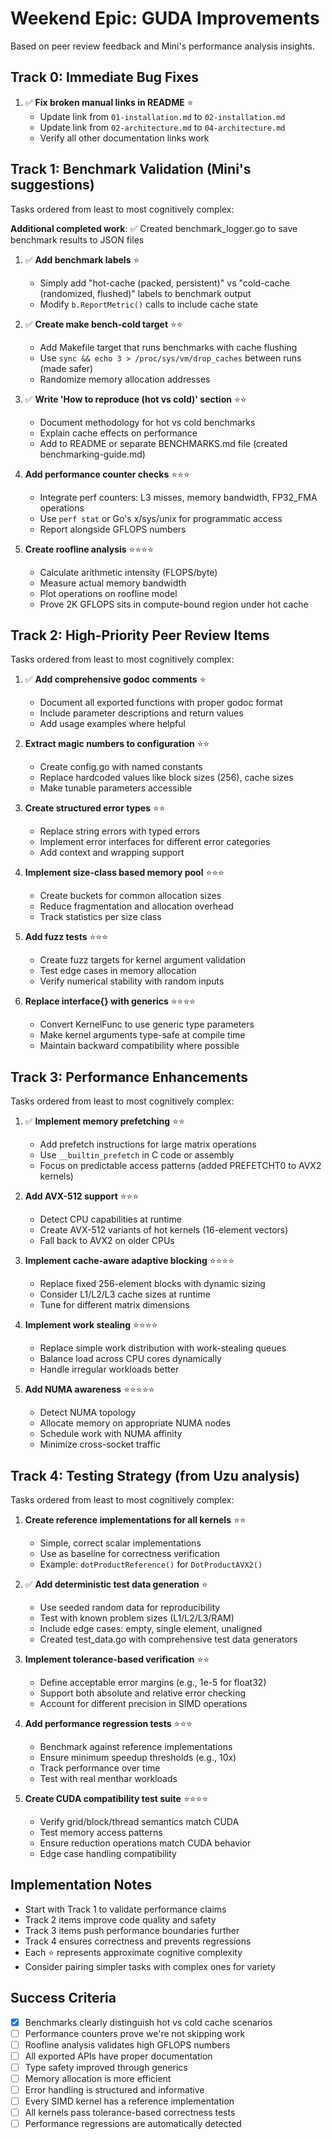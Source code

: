 # Weekend Epic: GUDA Improvements

Based on peer review feedback and Mini's performance analysis insights.

## Track 0: Immediate Bug Fixes

1. ✅ **Fix broken manual links in README** ⭐
   - Update link from `01-installation.md` to `02-installation.md`
   - Update link from `02-architecture.md` to `04-architecture.md`
   - Verify all other documentation links work

## Track 1: Benchmark Validation (Mini's suggestions)

Tasks ordered from least to most cognitively complex:

**Additional completed work**: ✅ Created benchmark_logger.go to save benchmark results to JSON files

1. ✅ **Add benchmark labels** ⭐
   - Simply add "hot-cache (packed, persistent)" vs "cold-cache (randomized, flushed)" labels to benchmark output
   - Modify `b.ReportMetric()` calls to include cache state

2. ✅ **Create make bench-cold target** ⭐⭐
   - Add Makefile target that runs benchmarks with cache flushing
   - Use `sync && echo 3 > /proc/sys/vm/drop_caches` between runs (made safer)
   - Randomize memory allocation addresses

3. ✅ **Write 'How to reproduce (hot vs cold)' section** ⭐⭐
   - Document methodology for hot vs cold benchmarks
   - Explain cache effects on performance
   - Add to README or separate BENCHMARKS.md file (created benchmarking-guide.md)

4. **Add performance counter checks** ⭐⭐⭐
   - Integrate perf counters: L3 misses, memory bandwidth, FP32_FMA operations
   - Use `perf stat` or Go's x/sys/unix for programmatic access
   - Report alongside GFLOPS numbers

5. **Create roofline analysis** ⭐⭐⭐⭐
   - Calculate arithmetic intensity (FLOPS/byte)
   - Measure actual memory bandwidth
   - Plot operations on roofline model
   - Prove 2K GFLOPS sits in compute-bound region under hot cache

## Track 2: High-Priority Peer Review Items

Tasks ordered from least to most cognitively complex:

1. ✅ **Add comprehensive godoc comments** ⭐
   - Document all exported functions with proper godoc format
   - Include parameter descriptions and return values
   - Add usage examples where helpful

2. **Extract magic numbers to configuration** ⭐⭐
   - Create config.go with named constants
   - Replace hardcoded values like block sizes (256), cache sizes
   - Make tunable parameters accessible

3. **Create structured error types** ⭐⭐
   - Replace string errors with typed errors
   - Implement error interfaces for different error categories
   - Add context and wrapping support

4. **Implement size-class based memory pool** ⭐⭐⭐
   - Create buckets for common allocation sizes
   - Reduce fragmentation and allocation overhead
   - Track statistics per size class

5. **Add fuzz tests** ⭐⭐⭐
   - Create fuzz targets for kernel argument validation
   - Test edge cases in memory allocation
   - Verify numerical stability with random inputs

6. **Replace interface{} with generics** ⭐⭐⭐⭐
   - Convert KernelFunc to use generic type parameters
   - Make kernel arguments type-safe at compile time
   - Maintain backward compatibility where possible

## Track 3: Performance Enhancements

Tasks ordered from least to most cognitively complex:

1. ✅ **Implement memory prefetching** ⭐⭐
   - Add prefetch instructions for large matrix operations
   - Use `__builtin_prefetch` in C code or assembly
   - Focus on predictable access patterns (added PREFETCHT0 to AVX2 kernels)

2. **Add AVX-512 support** ⭐⭐⭐
   - Detect CPU capabilities at runtime
   - Create AVX-512 variants of hot kernels (16-element vectors)
   - Fall back to AVX2 on older CPUs

3. **Implement cache-aware adaptive blocking** ⭐⭐⭐⭐
   - Replace fixed 256-element blocks with dynamic sizing
   - Consider L1/L2/L3 cache sizes at runtime
   - Tune for different matrix dimensions

4. **Implement work stealing** ⭐⭐⭐⭐
   - Replace simple work distribution with work-stealing queues
   - Balance load across CPU cores dynamically
   - Handle irregular workloads better

5. **Add NUMA awareness** ⭐⭐⭐⭐⭐
   - Detect NUMA topology
   - Allocate memory on appropriate NUMA nodes
   - Schedule work with NUMA affinity
   - Minimize cross-socket traffic

## Track 4: Testing Strategy (from Uzu analysis)

Tasks ordered from least to most cognitively complex:

1. **Create reference implementations for all kernels** ⭐⭐
   - Simple, correct scalar implementations
   - Use as baseline for correctness verification
   - Example: `dotProductReference()` for `DotProductAVX2()`

2. ✅ **Add deterministic test data generation** ⭐
   - Use seeded random data for reproducibility
   - Test with known problem sizes (L1/L2/L3/RAM)
   - Include edge cases: empty, single element, unaligned
   - Created test_data.go with comprehensive test data generators

3. **Implement tolerance-based verification** ⭐⭐
   - Define acceptable error margins (e.g., 1e-5 for float32)
   - Support both absolute and relative error checking
   - Account for different precision in SIMD operations

4. **Add performance regression tests** ⭐⭐⭐
   - Benchmark against reference implementations
   - Ensure minimum speedup thresholds (e.g., 10x)
   - Track performance over time
   - Test with real menthar workloads

5. **Create CUDA compatibility test suite** ⭐⭐⭐⭐
   - Verify grid/block/thread semantics match CUDA
   - Test memory access patterns
   - Ensure reduction operations match CUDA behavior
   - Edge case handling compatibility

## Implementation Notes

- Start with Track 1 to validate performance claims
- Track 2 items improve code quality and safety
- Track 3 items push performance boundaries further
- Track 4 ensures correctness and prevents regressions
- Each ⭐ represents approximate cognitive complexity
- Consider pairing simpler tasks with complex ones for variety

## Success Criteria

- [x] Benchmarks clearly distinguish hot vs cold cache scenarios
- [ ] Performance counters prove we're not skipping work
- [ ] Roofline analysis validates high GFLOPS numbers
- [ ] All exported APIs have proper documentation
- [ ] Type safety improved through generics
- [ ] Memory allocation is more efficient
- [ ] Error handling is structured and informative
- [ ] Every SIMD kernel has a reference implementation
- [ ] All kernels pass tolerance-based correctness tests
- [ ] Performance regressions are automatically detected